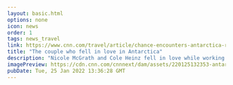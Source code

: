 ```yaml
---
layout: basic.html
options: none
icon: news
order: 1
tags: news_travel
link: https://www.cnn.com/travel/article/chance-encounters-antarctica-romance/index.html
title: "The couple who fell in love in Antarctica"
description: "Nicole McGrath and Cole Heinz fell in love while working ﻿at McMurdo Station, a US research facility built on volcanic rock on Ross Island, surrounded by mountains, snow and ice."
imagePreview: https://cdn.cnn.com/cnnnext/dam/assets/220125132353-antarctic-kiss-tz-video-synd-2.jpg
pubDate: Tue, 25 Jan 2022 13:36:28 GMT
---
```

